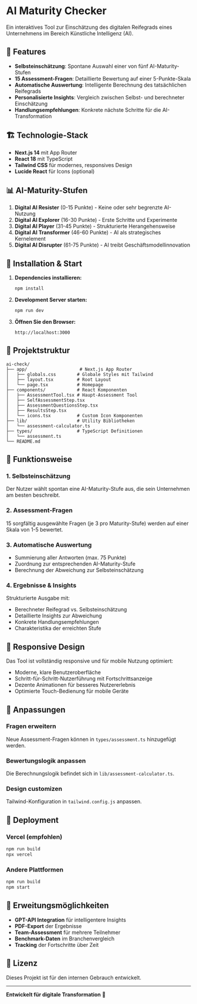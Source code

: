 # AI Maturity Checker

Ein interaktives Tool zur Einschätzung des digitalen Reifegrads eines Unternehmens im Bereich Künstliche Intelligenz (AI).

## 🚀 Features

- **Selbsteinschätzung**: Spontane Auswahl einer von fünf AI-Maturity-Stufen
- **15 Assessment-Fragen**: Detaillierte Bewertung auf einer 5-Punkte-Skala
- **Automatische Auswertung**: Intelligente Berechnung des tatsächlichen Reifegrads
- **Personalisierte Insights**: Vergleich zwischen Selbst- und berechneter Einschätzung
- **Handlungsempfehlungen**: Konkrete nächste Schritte für die AI-Transformation

## 🏗️ Technologie-Stack

- **Next.js 14** mit App Router
- **React 18** mit TypeScript
- **Tailwind CSS** für modernes, responsives Design
- **Lucide React** für Icons (optional)

## 📊 AI-Maturity-Stufen

1. **Digital AI Resister** (0-15 Punkte) - Keine oder sehr begrenzte AI-Nutzung
2. **Digital AI Explorer** (16-30 Punkte) - Erste Schritte und Experimente
3. **Digital AI Player** (31-45 Punkte) - Strukturierte Herangehensweise
4. **Digital AI Transformer** (46-60 Punkte) - AI als strategisches Kernelement
5. **Digital AI Disrupter** (61-75 Punkte) - AI treibt Geschäftsmodellinnovation

## 🚦 Installation & Start

1. **Dependencies installieren:**
   ```bash
   npm install
   ```

2. **Development Server starten:**
   ```bash
   npm run dev
   ```

3. **Öffnen Sie den Browser:**
   ```
   http://localhost:3000
   ```

## 📁 Projektstruktur

```
ai-check/
├── app/                    # Next.js App Router
│   ├── globals.css        # Globale Styles mit Tailwind
│   ├── layout.tsx         # Root Layout
│   └── page.tsx           # Homepage
├── components/            # React Komponenten
│   ├── AssessmentTool.tsx # Haupt-Assessment Tool
│   ├── SelfAssessmentStep.tsx
│   ├── AssessmentQuestionsStep.tsx
│   ├── ResultsStep.tsx
│   └── icons.tsx          # Custom Icon Komponenten
├── lib/                   # Utility Bibliotheken
│   └── assessment-calculator.ts
├── types/                 # TypeScript Definitionen
│   └── assessment.ts
└── README.md
```

## 🎯 Funktionsweise

### 1. Selbsteinschätzung
Der Nutzer wählt spontan eine AI-Maturity-Stufe aus, die sein Unternehmen am besten beschreibt.

### 2. Assessment-Fragen
15 sorgfältig ausgewählte Fragen (je 3 pro Maturity-Stufe) werden auf einer Skala von 1-5 bewertet.

### 3. Automatische Auswertung
- Summierung aller Antworten (max. 75 Punkte)
- Zuordnung zur entsprechenden AI-Maturity-Stufe
- Berechnung der Abweichung zur Selbsteinschätzung

### 4. Ergebnisse & Insights
Strukturierte Ausgabe mit:
- Berechneter Reifegrad vs. Selbsteinschätzung
- Detaillierte Insights zur Abweichung
- Konkrete Handlungsempfehlungen
- Charakteristika der erreichten Stufe

## 📱 Responsive Design

Das Tool ist vollständig responsive und für mobile Nutzung optimiert:
- Moderne, klare Benutzeroberfläche
- Schritt-für-Schritt-Nutzerführung mit Fortschrittsanzeige
- Dezente Animationen für besseres Nutzererlebnis
- Optimierte Touch-Bedienung für mobile Geräte

## 🔧 Anpassungen

### Fragen erweitern
Neue Assessment-Fragen können in `types/assessment.ts` hinzugefügt werden.

### Bewertungslogik anpassen
Die Berechnungslogik befindet sich in `lib/assessment-calculator.ts`.

### Design customizen
Tailwind-Konfiguration in `tailwind.config.js` anpassen.

## 🚀 Deployment

### Vercel (empfohlen)
```bash
npm run build
npx vercel
```

### Andere Plattformen
```bash
npm run build
npm start
```

## 🔮 Erweitungsmöglichkeiten

- **GPT-API Integration** für intelligentere Insights
- **PDF-Export** der Ergebnisse
- **Team-Assessment** für mehrere Teilnehmer
- **Benchmark-Daten** im Branchenvergleich
- **Tracking** der Fortschritte über Zeit

## 📄 Lizenz

Dieses Projekt ist für den internen Gebrauch entwickelt.

---

**Entwickelt für digitale Transformation** 🤖
